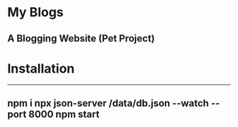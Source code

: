 # My Blogs
## A Blogging Website (Pet Project)

# Installation
---
npm i
npx json-server /data/db.json --watch --port 8000
npm start
---
